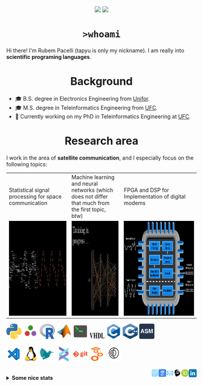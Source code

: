 <!--
**tapyu/tapyu** is a ✨ _special_ ✨ repository because its `README.md` (this file) appears on your GitHub profile.

That is what I'm using to make the this Markdown:

*** About wakatime *** (./.github/workflows/waka-readme-stats.yml or the "Waka Readme" github action):
- How To Use Github's New Personal README and Wakatime: https://www.youtube.com/watch?v=jazcHIaitfE
- Adding Weekly Coding Stats to your GitHub Readme Profile: https://www.youtube.com/watch?v=sZi8MmQP3MY

*** About updating README.md with recent activities *** (./.github/workflows/update-readme-recent-activities.yml or the "Update README with recent activities" github action)
- How To Create An Amazing Profile ReadMe With GitHub Actions -> https://www.youtube.com/watch?v=ECuqb5Tv9qI

*** about deploying your own vercel instance (it is the "GitHub Performance" section of my README.dm) ***
1 -> https://github.com/anuraghazra/github-readme-stats#deploy-on-your-own-vercel-instance
2 -> https://www.youtube.com/watch?v=n6d4KHSKqGk&t=107s
3 -> https://github.com/tapyu/github-readme-stats/blob/master/vercel.json
4 -> https://vercel.com/docs/cli#project-configuration
5 -> https://github.com/abhisheknaiidu/awesome-github-profile-readme

*** other things ***
- awesome-github-profile-readme: https://github.com/abhisheknaiidu/awesome-github-profile-readme
- Shelds.io: https://github.com/badges/shields

-->

<p align='center'>
    <img align='center' src="https://img.shields.io/github/followers/tapyu?style=social">
    <img align='center' src="https://visitor-badge.glitch.me/badge?page_id=tapyu.visitor-badge">
</p>

<h1 align="center"><code>>whoami</code> </h1>
Hi there! I'm Rubem Pacelli (tapyu is only my nickname). I am really into <b>scientific programing languages</b>.
<h1 align="center">Background</h1>
<ul>
  <li>🎓 B.S. degree in Electronics Engineering from <a href="https://unifor.br/">Unifor</a>.</li>
  <li>🎓 M.S. degree in Teleinformatics Engineering from <a href="http://www.ufc.br/">UFC</a>.</li>
  <li>🔬 Currently working on my PhD in Teleinformatics Engineering at <a href="http://www.ufc.br/">UFC</a>.</li>
</ul>
<h1 align="center">Research area</h1>
I work in the area of <b>satellite communication</b>, and I especially focus on the following topics:
<table>
  <tr>
    <td width="250">Statistical signal processing for space communication</td>
     <td width="250">Machine learning and neural networks (which does not differ that much from the first topic, btw)</td>
     <td width="350">FPGA and DSP for Implementation of digital modems</td>
  </tr>
  <tr>
    <td valign="top" align="center"><img height="250" width="250" src="figs/signal.gif"></td>
    <td valign="middle" align="center"><img height="250" width="250" src="figs/test.gif"></td>
    <td valign="top" align="center"><img height="250" width="900" src="figs/embedded systems microprocessor.png"></td>
  </tr>
</table>

<code><a href="https://www.python.org/"><img height="40" width="40" alt="python" src="figs/python_colorful.svg"></a></code>
<code><a href="https://julialang.org/"><img height="40" width="40" alt="Julia programming language" src="figs/julia.svg"></a></code>
<code><a href="https://www.r-project.org/"><img height="40" width="40" alt="R programming language" src="figs/r_colorful.svg"></a></code>
<code><a href="https://www.mathworks.com/products/matlab.html"><img height="40" width="40" alt="matlab" src="figs/icons8-matlab.svg"></a></code>
<code><a href="https://en.wikipedia.org/wiki/Shell_script"><img height="40" width="40" alt="Unix shell scripting" src="figs/utilities-x-terminal.svg"></a></code>
<code><a href="https://en.wikipedia.org/wiki/VHDL"><img height="20" width="40" width="40" alt="VHDL" src="figs/VHDL.jfif"></a></code>
<code><a href="https://en.wikipedia.org/wiki/C_(programming_language)"><img height="40" width="40" alt="C programming language" src="figs/c_colorful.svg"></a></code>
<code><a href="https://en.wikipedia.org/wiki/C%2B%2B"><img height="40" width="40" alt="C++ programming language" src="figs/cpp_colorful.svg"></a></code>
<code><a href="https://en.wikipedia.org/wiki/Assembly_language"><img height="40" width="40" alt="assembly" src="figs/assembly.png"></a></code>
<br>
<br>
<code><a href="https://code.visualstudio.com/"><img height="40" width="40" alt="visual studio code" src="figs/vscode_colorful.svg"></a></code>
<code><a href="https://www.linux.org/"><img height="40" alt="linux" src="figs/linux_colorful.svg"></a></code>
<code><a href="https://www.latex-project.org/"><img height="40" width="40" alt="latex" src="figs/icons8-latex.svg"></a></code>
<code><a href="https://docs.helix-editor.com/"><img height="40" width="40" alt="helix-editor" src="figs/helix.png"></a></code>
<code><a href="https://git-scm.com/"><img height="40" alt="git" width="40" src="figs/git.svg"></a></code>
<code><a href="https://github.com/gnuradio/gnuradio/tree/main"><img height="40" alt="git" width="40" src="figs/gnuradio.png"></a></code>
<code><a href="https://github.com/gnss-sdr/gnss-sdr"><img height="40" alt="git" width="40" src="figs/gnss-sdr.png"></a></code>
<br>
<br>
<a href="https://www.linkedin.com/in/rubem-pacelli/">
  <img align="right" alt="Tapyu | Linkedin" width="21px" src="figs/linkedin_colorful.svg" />
</a>
<a href="https://orcid.org/0000-0001-5933-8565">
  <img align="right" alt="Tapyu | Orcid" width="20px" src="figs/orcid.svg" />
</a>
<a href="http://lattes.cnpq.br/0717252455115225">
  <img align="right" alt="Tapyu | Lattes" width="20px" src="figs/lattes.png" />
</a>
<a href="mailto:rubem.engenharia@gmail.com">
  <img align="right" alt="Tapyu | Email" width="20px" src="figs/email_blue.svg" />
</a>
<a href="https://scholar.google.com.br/citations?user=Kj6Gzs4AAAAJ&hl=pt-BR&oi=sra">
  <img align="right" alt="Tapyu | Google Scholar" width="20px" src="figs/google_schola_colorful.svg" />
</a>
<a href="https://github.com/tapyu/tapyu/blob/master/cv/Latex/cv.pdf">
  <img align="right" alt="Tapyu | Curriculum Vitae" width="20px" src="figs/curriculum-vitae_blue.svg" />
</a>

<details>
    <summary><b>Some nice stats</b></summary>
    <ul> <img src="https://github-readme-activity-graph.vercel.app/graph?username=tapyu&theme=react-dark" />
    <h3>GitHub Performance</h3>
    <table>
        <tr>
            <td> <img src="https://github-readme-stats-xi-six-31.vercel.app/api?username=tapyu&show_icons=true&count_private=true&hide_title=true&line_height=33&theme=react&border=61dafb&hide_border=true" /> </td>
            <td> <img src="https://github-readme-stats-xi-six-31.vercel.app/api/top-langs/?username=tapyu&hide=postscript,jupyter%20notebook,tex,html,makefile,typst&count_private=true&title_color=61dafb&text_color=ffffff&icon_color=61dafb&bg_color=20232a&layout=compact&border_color=61dafb&hide_border=true&langs_count=6" /> </td>
        </tr>
    </table>

### Wakatime stats
<!--START_SECTION:waka-->
![Code Time](http://img.shields.io/badge/Code%20Time-1%2C313%20hrs%2050%20mins-blue)

**I'm an Early 🐤** 

```text
🌞 Morning                902 commits         █████░░░░░░░░░░░░░░░░░░░░   21.64 % 
🌆 Daytime                1342 commits        ████████░░░░░░░░░░░░░░░░░   32.19 % 
🌃 Evening                1156 commits        ███████░░░░░░░░░░░░░░░░░░   27.73 % 
🌙 Night                  769 commits         █████░░░░░░░░░░░░░░░░░░░░   18.45 % 
```
📅 **I'm Most Productive on Thursday** 

```text
Monday                   521 commits         ███░░░░░░░░░░░░░░░░░░░░░░   12.50 % 
Tuesday                  616 commits         ████░░░░░░░░░░░░░░░░░░░░░   14.78 % 
Wednesday                653 commits         ████░░░░░░░░░░░░░░░░░░░░░   15.66 % 
Thursday                 827 commits         █████░░░░░░░░░░░░░░░░░░░░   19.84 % 
Friday                   701 commits         ████░░░░░░░░░░░░░░░░░░░░░   16.81 % 
Saturday                 346 commits         ██░░░░░░░░░░░░░░░░░░░░░░░   08.30 % 
Sunday                   505 commits         ███░░░░░░░░░░░░░░░░░░░░░░   12.11 % 
```


📊 **This Week I Spent My Time On** 

```text
💬 Programming Languages: 
Python                   8 hrs 49 mins       ██████████░░░░░░░░░░░░░░░   38.70 % 
TeX                      7 hrs 10 mins       ████████░░░░░░░░░░░░░░░░░   31.41 % 
C++                      3 hrs 30 mins       ████░░░░░░░░░░░░░░░░░░░░░   15.40 % 
YAML                     1 hr 43 mins        ██░░░░░░░░░░░░░░░░░░░░░░░   07.57 % 
JSON                     53 mins             █░░░░░░░░░░░░░░░░░░░░░░░░   03.90 % 

🔥 Editors: 
VS Code                  22 hrs 49 mins      █████████████████████████   100.00 % 

🐱‍💻 Projects: 
main                     9 hrs 13 mins       ██████████░░░░░░░░░░░░░░░   40.40 % 
generic-prog-lang-lessons5 hrs 50 mins       ██████░░░░░░░░░░░░░░░░░░░   25.61 % 
phd                      4 hrs 3 mins        ████░░░░░░░░░░░░░░░░░░░░░   17.77 % 
tapyu.github.io          2 hrs 32 mins       ███░░░░░░░░░░░░░░░░░░░░░░   11.13 % 
tscnn                    32 mins             █░░░░░░░░░░░░░░░░░░░░░░░░   02.38 % 

💻 Operating System: 
Linux                    22 hrs 49 mins      █████████████████████████   100.00 % 
```


 Last Updated on 14/04/2024 21:13:30 UTC
<!--END_SECTION:waka-->

### Recent GitHub Activity
<!--START_SECTION:activity-->
1. ❗ Opened issue [#6275](https://github.com/sktime/sktime/issues/6275) in [sktime/sktime](https://github.com/sktime/sktime)
2. 🔒 Closed issue [#22](https://github.com/khuyentran1401/data-science-template/issues/22) in [khuyentran1401/data-science-template](https://github.com/khuyentran1401/data-science-template)
3. 🗣 Commented on [#22](https://github.com/khuyentran1401/data-science-template/issues/22#issuecomment-2040333335) in [khuyentran1401/data-science-template](https://github.com/khuyentran1401/data-science-template)
4. 🗣 Commented on [#22](https://github.com/khuyentran1401/data-science-template/issues/22#issuecomment-2040289039) in [khuyentran1401/data-science-template](https://github.com/khuyentran1401/data-science-template)
5. 🗣 Commented on [#22](https://github.com/khuyentran1401/data-science-template/issues/22#issuecomment-2040262211) in [khuyentran1401/data-science-template](https://github.com/khuyentran1401/data-science-template)
<!--END_SECTION:activity-->

### Latest Youtube Video 📺
<!-- YOUTUBE:START -->
- [The map of Electronics Engineering](https://www.youtube.com/watch?v=rL5gUJJcSWA)
- [Anki+Clac: The best workflow to increase your English vocabulary](https://www.youtube.com/watch?v=9XNqNNM2AhI)
- [All-digital AFSK modem with Viterbi detection for TT&amp;C CubeSat transceiver - Portuguese audio](https://www.youtube.com/watch?v=FN3arSivyLI)
- [How to change the theme of MATLAB](https://www.youtube.com/watch?v=-ZjhzlEbLko)
<!-- YOUTUBE:END -->
</ul>
</details>
